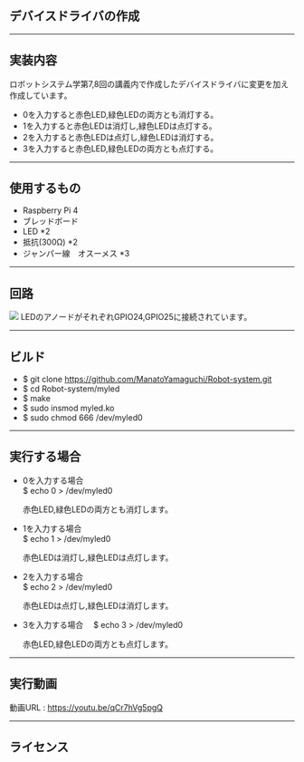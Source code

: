 ## デバイスドライバの作成
---

## 実装内容

ロボットシステム学第7,8回の講義内で作成したデバイスドライバに変更を加え作成しています。
* 0を入力すると赤色LED,緑色LEDの両方とも消灯する。
* 1を入力すると赤色LEDは消灯し,緑色LEDは点灯する。
* 2を入力すると赤色LEDは点灯し,緑色LEDは消灯する。
* 3を入力すると赤色LED,緑色LEDの両方とも点灯する。

---

## 使用するもの

* Raspberry Pi 4
* ブレッドボード
* LED *2
* 抵抗(300Ω) *2
* ジャンパー線　オスーメス *3

---

## 回路

<img src=https://user-images.githubusercontent.com/72900954/101147435-b7e58f00-365f-11eb-8fc7-64f409f82b8b.jpeg>
LEDのアノードがそれぞれGPIO24,GPIO25に接続されています。

---

## ビルド

* $ git clone https://github.com/ManatoYamaguchi/Robot-system.git 
* $ cd Robot-system/myled
* $ make
* $ sudo insmod myled.ko
* $ sudo chmod 666 /dev/myled0

---

## 実行する場合

* 0を入力する場合  
      $ echo 0 > /dev/myled0
  
  赤色LED,緑色LEDの両方とも消灯します。
  
* 1を入力する場合  
      $ echo 1 > /dev/myled0
      
  赤色LEDは消灯し,緑色LEDは点灯します。
  
* 2を入力する場合  
      $ echo 2 > /dev/myled0
      
  赤色LEDは点灯し,緑色LEDは消灯します。
  
* 3を入力する場合　
      $ echo 3 > /dev/myled0
      
  赤色LED,緑色LEDの両方とも点灯します。
 
---

## 実行動画

動画URL : https://youtu.be/qCr7hVg5pgQ

---

## ライセンス

